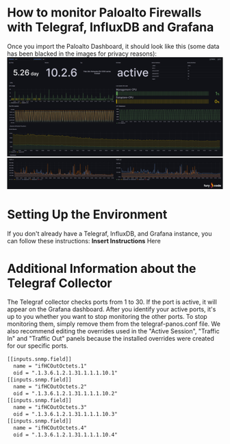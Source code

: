 # How to monitor Paloalto Firewalls with Telegraf, InfluxDB and Grafana
Once you import the Paloalto Dashboard, it should look like this (some data has been blacked in the images for privacy reasons):
![Dashboard](/paloalto/pictures/FirewallPaloAlto1.png)
![Dashboard](/paloalto/pictures/FirewallPaloAlto2.png)


# Setting Up the Environment
If you don't already have a Telegraf, InfluxDB, and Grafana instance, you can follow these instructions: **Insert Instructions** Here

# Additional Information about the Telegraf Collector
The Telegraf collector checks ports from 1 to 30. If the port is active, it will appear on the Grafana dashboard. After you identify your active ports, it's up to you whether you want to stop monitoring the other ports. To stop monitoring them, simply remove them from the telegraf-panos.conf file. We also recommend editing the overrides used in the "Active Session", "Traffic In" and "Traffic Out" panels because the installed overrides were created for our specific ports.
```
[[inputs.snmp.field]]
  name = "ifHCOutOctets.1"
  oid = ".1.3.6.1.2.1.31.1.1.1.10.1"
[[inputs.snmp.field]]
  name = "ifHCOutOctets.2"
  oid = ".1.3.6.1.2.1.31.1.1.1.10.2"
[[inputs.snmp.field]]
  name = "ifHCOutOctets.3"
  oid = ".1.3.6.1.2.1.31.1.1.1.10.3"
[[inputs.snmp.field]]
  name = "ifHCOutOctets.4"
  oid = ".1.3.6.1.2.1.31.1.1.1.10.4"
```
